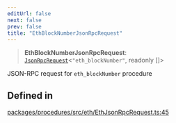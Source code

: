 ```yaml
---
editUrl: false
next: false
prev: false
title: "EthBlockNumberJsonRpcRequest"
---
```


> **EthBlockNumberJsonRpcRequest**: [`JsonRpcRequest`](/reference/tevm/jsonrpc/type-aliases/jsonrpcrequest/)\<`"eth_blockNumber"`, readonly []\>

JSON-RPC request for `eth_blockNumber` procedure

## Defined in

[packages/procedures/src/eth/EthJsonRpcRequest.ts:45](https://github.com/qbzzt/tevm-monorepo/blob/main/packages/procedures/src/eth/EthJsonRpcRequest.ts#L45)
